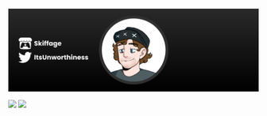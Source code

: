 [![Header](https://raw.githubusercontent.com/mikanelson/mikanelson/main/assets/header.png "Header")](https://skiffage.itch.io/)

<img src="https://github-readme-stats.vercel.app/api/top-langs/?username=mikanelson&show_icons=true&theme=dark" /> <img align="top" src="https://github-readme-stats.vercel.app/api?username=mikanelson&show_icons=true&theme=dark" />

<!--
**mikanelson/mikanelson** is a ✨ _special_ ✨ repository because its `README.md` (this file) appears on your GitHub profile.

Here are some ideas to get you started:

- 🔭 I’m currently working on ...
- 🌱 I’m currently learning ...
- 👯 I’m looking to collaborate on ...
- 🤔 I’m looking for help with ...
- 💬 Ask me about ...
- 📫 How to reach me: ...
- 😄 Pronouns: ...
- ⚡ Fun fact: ...
-->
